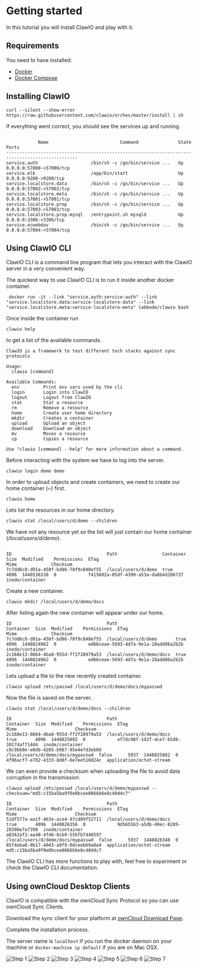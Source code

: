 # Getting started

In this tutorial you will install ClawIO and play with it.

## Requirements
You need to have installed:

* [Docker](http://docs.docker.com/)
* [Docker Compose](http://docs.docker.com/compose/install/)

## Installing ClawIO

```
curl --silent --show-error https://raw.githubusercontent.com/clawio/orches/master/install | sh
 ```
 If everything went correct, you should see the services up and running.
 
```

            Name                           Command               State            Ports
-------------------------------------------------------------------------------------------------
service.auth                    /bin/sh -c /go/bin/service ...   Up      0.0.0.0:57000->57000/tcp
service.elk                     /app/bin/start                   Up      0.0.0.0:9200->9200/tcp
service.localstore.data         /bin/sh -c /go/bin/service ...   Up      0.0.0.0:57002->57002/tcp
service.localstore.meta         /bin/sh -c /go/bin/service ...   Up      0.0.0.0:57001->57001/tcp
service.localstore.prop         /bin/sh -c /go/bin/service ...   Up      0.0.0.0:57003->57003/tcp
service.localstore.prop.mysql   /entrypoint.sh mysqld            Up      0.0.0.0:3306->3306/tcp
service.ocwebdav                /bin/sh -c /go/bin/service ...   Up      0.0.0.0:57004->57004/tcp
```

## Using ClawIO CLI
ClawIO CLI is a command line program that lets you interact with the ClawIO server in a very convenient way.

The quickest way to use ClawIO CLI is to run it inside another docker container.

```
 docker run -it --link "service.auth:service-auth" --link "service.localstore.data:service-localstore-data" --link "service.localstore.meta:service-localstore-meta" labkode/clawio bash

```

Once inside the container run
```
clawio help 
```
to get a list of the available commands.

```
ClawIO is a framework to test different tech stacks against sync protocols

Usage:
  clawio [command]

Available Commands:
  env         Print env vars used by the cli
  login       Login into ClawIO
  logout      Logout from ClawIO
  stat        Stat a resource
  rm          Remove a resource
  home        Create user home directory
  mkdir       Creates a container
  upload      Upload an object
  download    Download an object
  mv          Moves a resource
  cp          Copies a resource

Use "clawio [command] --help" for more information about a command.
```

Before interacting with the system we have to log into the server.

```
clawio login demo demo
```


In order to upload objects and create containers, we need to create our home container (~) first.

```
clawio home 
```

Lets list the resources in our home directory.

```
clawio stat /local/users/d/demo --children
```

We have not any resource yet so the list will just contain our home container (*/local/users/d/demo*).
```

ID                                    Path                 Container  Size  Modified    Permissions  ETag                                  Mime             Checksum
7c7dd6c8-d91a-450f-bd86-78f9c840ef55  /local/users/d/demo  true       4096  1448536338  0            f415602a-05df-4399-a53a-da8b4d206737  inode/container
```

Create a new container.

```
clawio mkdir /local/users/d/demo/docs
```

After listing again the new container will appear under our home.

```
ID                                    Path                      Container  Size  Modified    Permissions  ETag                                  Mime             Checksum
7c7dd6c8-d91a-450f-bd86-78f9c840ef55  /local/users/d/demo       true       4096  1448824962  0            ed66ceae-5693-4d7a-9e1a-28add86a2b2b  inode/container
2c168e13-8664-4ba8-955d-ff2f28979a53  /local/users/d/demo/docs  true       4096  1448824962  0            ed66ceae-5693-4d7a-9e1a-28add86a2b2b  inode/container
```

Lets upload a file to the new recently created container.
```
clawio upload /etc/passwd /local/users/d/demo/docs/mypasswd
```

Now the file is saved on the server.

```
clawio stat /local/users/d/demo/docs --children
```

```
ID                                    Path                               Container  Size  Modified    Permissions  ETag                                  Mime                      Checksum
2c168e13-8664-4ba8-955d-ff2f28979a53  /local/users/d/demo/docs           true       4096  1448825092  0            ef7dc98f-1d2f-4ce7-b5d6-30174af714d4  inode/container
c8c9bb0e-e0db-4205-b987-95e4efd3eb0d  /local/users/d/demo/docs/mypasswd  false      5937  1448825082  0            4f96acf7-e782-4333-8d8f-6e7ee510d24c  application/octet-stream
```

We can even provide a checksum when uploading the file to avoid data corruption in the transmission.

```
clawio upload /etc/passwd /local/users/d/demo/mypasswd --checksum="md5:c15ba5ba9f0e0bcee0866b6e8c40d4c7"
```

```
ID                                    Path                               Container  Size  Modified    Permissions  ETag                                  Mime                      Checksum
51df577a-aa1f-463e-ace4-97cd89f52711  /local/users/d/demo/docs           true       4096  1448826356  0            9d5655b3-a5db-49ec-8289-20306e7a7398  inode/container
a8362af2-aa48-4f46-8cb9-55bfb7440597  /local/users/d/demo/docs/mypasswd  false      5937  1448826348  0            85f4eba0-0b17-4043-a9f9-0dceeb69a8e4  application/octet-stream  md5:c15ba5ba9f0e0bcee0866b6e8c40d4c7
```

The ClawIO CLI has more functions to play with, feel free to experiment or check the ClawIO CLI documentation.


## Using ownCloud Desktop Clients
ClawIO is compatible with the ownCloud Sync Protocol so you can use ownCloud Sync Clients.

Download the sync client for your platform at [ownCloud Download Page](https://owncloud.org/install/#install-clients).

Complete the installation process.

The server name is `localhost` if you run the docker daemon on your machine or `docker-machine ip default` if you are on Mac OSX.

![Step 1](./clawio-owncloud-client-1.png)
![Step 2](./clawio-owncloud-client-2.png)
![Step 3](./clawio-owncloud-client-3.png)
![Step 4](./clawio-owncloud-client-4.png)
![Step 5](./clawio-owncloud-client-5.png)
![Step 6](./clawio-owncloud-client-6.png)
![Step 7](./clawio-owncloud-client-7.png)


